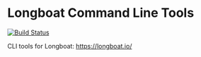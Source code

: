 # Longboat Command Line Tools

[![Build Status](https://travis-ci.org/longboatio/cli.svg?branch=master)](https://travis-ci.org/longboatio/cli)

CLI tools for Longboat: https://longboat.io/
